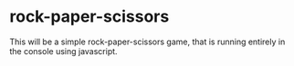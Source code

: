 # rock-paper-scissors
This will be a simple rock-paper-scissors game, that is running entirely in the console using javascript.